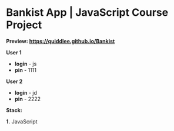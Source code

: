 # Bankist App | JavaScript Course Project

**Preview: https://quiddlee.github.io/Bankist**

**User 1**
- **login** - js
- **pin** - 1111

**User 2**
- **login** - jd
- **pin** - 2222

**Stack:**

**1.** JavaScript
